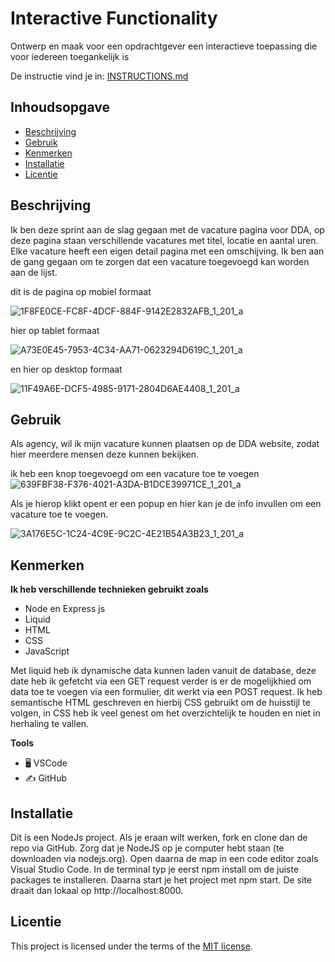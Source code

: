 # Interactive Functionality

Ontwerp en maak voor een opdrachtgever een interactieve toepassing die voor iedereen toegankelijk is

De instructie vind je in: [INSTRUCTIONS.md](https://github.com/fdnd-task/the-web-is-for-everyone-interactive-functionality/blob/main/docs/INSTRUCTIONS.md)


## Inhoudsopgave

  * [Beschrijving](#beschrijving)
  * [Gebruik](#gebruik)
  * [Kenmerken](#kenmerken)
  * [Installatie](#installatie)
  * [Licentie](#licentie)

## Beschrijving
Ik ben deze sprint aan de slag gegaan met de vacature pagina voor DDA, op deze pagina staan verschillende vacatures met titel, locatie en aantal uren. Elke vacature heeft een eigen detail pagina met een omschijving. Ik ben aan de gang gegaan om te zorgen dat een vacature toegevoegd kan worden aan de lijst.


dit is de pagina op mobiel formaat

![1F8FE0CE-FC8F-4DCF-884F-9142E2832AFB_1_201_a](https://github.com/user-attachments/assets/010e2e58-ff33-4c75-831e-2d15ef8f8c50)



hier op tablet formaat

![A73E0E45-7953-4C34-AA71-0623294D619C_1_201_a](https://github.com/user-attachments/assets/bb403e88-5507-465f-bdcc-06aaa59a3d96)



en hier op desktop formaat

![11F49A6E-DCF5-4985-9171-2804D6AE4408_1_201_a](https://github.com/user-attachments/assets/2c388274-450f-4dbb-8188-607bd12ec74b)


## Gebruik
Als agency, wil ik mijn vacature kunnen plaatsen op de DDA website, zodat hier meerdere mensen deze kunnen bekijken.

ik heb een knop toegevoegd om een vacature toe te voegen
![639FBF38-F376-4021-A3DA-B1DCE39971CE_1_201_a](https://github.com/user-attachments/assets/77b34790-742b-4f4d-bf1b-86663cf99232)

Als je hierop klikt opent er een popup en hier kan je de info invullen om een vacature toe te voegen.

![3A176E5C-1C24-4C9E-9C2C-4E21B54A3B23_1_201_a](https://github.com/user-attachments/assets/b3c4a258-7b0e-42d5-80c2-74f04bc6fe6b)

## Kenmerken
<!-- Bij Kenmerken staat welke technieken zijn gebruikt en hoe. Wat is de HTML structuur? Wat zijn de belangrijkste dingen in CSS? Wat is er met JS gedaan en hoe? Misschien heb je iets met NodeJS gedaan, of heb je een framework of library gebruikt? -->
**Ik heb verschillende technieken gebruikt zoals**

- Node en Express js
- Liquid
- HTML
- CSS
- JavaScript

Met liquid heb ik dynamische data kunnen laden vanuit de database, deze date heb ik gefetcht via een GET request verder is er de mogelijkhied om data toe te voegen via een formulier, dit werkt via een POST request. Ik heb semantische HTML geschreven en hierbij CSS gebruikt om de huisstijl te volgen, in CSS heb ik veel genest om het overzichtelijk te houden en niet in herhaling te vallen.

**Tools**
 
- 🖥️ VSCode
- ✍️ GitHub
 

## Installatie
<!-- Bij Installatie staat hoe een andere developer aan jouw repo kan werken -->
Dit is een NodeJs project. Als je eraan wilt werken, fork en clone dan de repo via GitHub. Zorg dat je NodeJS op je computer hebt staan (te downloaden via nodejs.org). Open daarna de map in een code editor zoals Visual Studio Code. In de terminal typ je eerst npm install om de juiste packages te installeren. Daarna start je het project met npm start. De site draait dan lokaal op http://localhost:8000.


## Licentie

This project is licensed under the terms of the [MIT license](./LICENSE).
